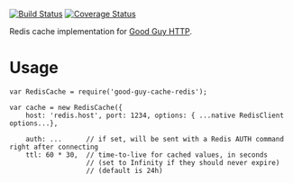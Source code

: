 [![Build Status](https://travis-ci.org/Schibsted-Tech-Polska/good-guy-cache-redis.svg?branch=master)](https://travis-ci.org/Schibsted-Tech-Polska/good-guy-cache-redis)
[![Coverage Status](https://coveralls.io/repos/Schibsted-Tech-Polska/good-guy-cache-redis/badge.svg)](https://coveralls.io/r/Schibsted-Tech-Polska/good-guy-cache-redis)

Redis cache implementation for [Good Guy HTTP](https://github.com/Schibsted-Tech-Polska/good-guy-http).

# Usage

```
var RedisCache = require('good-guy-cache-redis');

var cache = new RedisCache({
    host: 'redis.host', port: 1234, options: { ...native RedisClient options...},

    auth: ...      // if set, will be sent with a Redis AUTH command right after connecting
    ttl: 60 * 30,  // time-to-live for cached values, in seconds
                   // (set to Infinity if they should never expire)
                   // (default is 24h)
```


